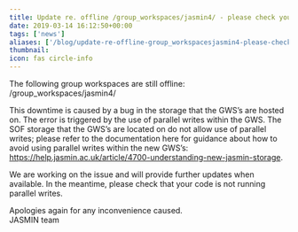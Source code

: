 ```yaml
---
title: Update re. offline /group_workspaces/jasmin4/ - please check your code!
date: 2019-03-14 16:12:50+00:00
tags: ['news']
aliases: ['/blog/update-re-offline-group_workspacesjasmin4-please-check-your-code']
thumbnail: 
icon: fas circle-info
---
```

The following group workspaces are still offline:  
/group\_workspaces/jasmin4/


This downtime is caused by a bug in the storage that the GWS’s are hosted on. The error is triggered by the use of parallel writes within the GWS. The SOF storage that the GWS’s are located on do not allow use of parallel writes; please refer to the documentation here for guidance about how to avoid using parallel writes within the new GWS’s: <https://help.jasmin.ac.uk/article/4700-understanding-new-jasmin-storage>.


We are working on the issue and will provide further updates when available. In the meantime, please check that your code is not running parallel writes. 


Apologies again for any inconvenience caused.  
JASMIN team

